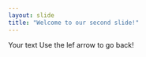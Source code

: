 ```yaml
---
layout: slide
title: "Welcome to our second slide!"
---
```

Your text
Use the lef arrow to go back!
